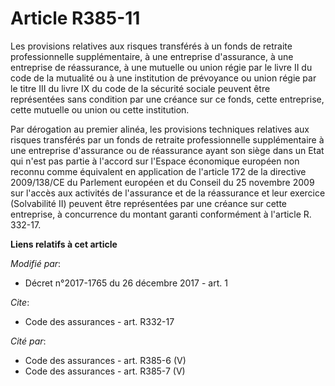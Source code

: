 # Article R385-11

Les provisions relatives aux risques transférés à un fonds de retraite professionnelle supplémentaire, à une entreprise
d'assurance, à une entreprise de réassurance, à une mutuelle ou union régie par le livre II du code de la mutualité ou à une
institution de prévoyance ou union régie par le titre III du livre IX du code de la sécurité sociale peuvent être
représentées sans condition par une créance sur ce fonds, cette entreprise, cette mutuelle ou union ou cette institution.

Par dérogation au premier alinéa, les provisions techniques relatives aux risques transférés par un fonds de retraite
professionnelle supplémentaire à une entreprise d'assurance ou de réassurance ayant son siège dans un Etat qui n'est pas
partie à l'accord sur l'Espace économique européen non reconnu comme équivalent en application de l'article 172 de la
directive 2009/138/CE du Parlement européen et du Conseil du 25 novembre 2009 sur l'accès aux activités de l'assurance et de
la réassurance et leur exercice (Solvabilité II) peuvent être représentées par une créance sur cette entreprise, à
concurrence du montant garanti conformément à l'article R. 332-17.

**Liens relatifs à cet article**

_Modifié par_:

  - Décret n°2017-1765 du 26 décembre 2017 - art. 1

_Cite_:

  - Code des assurances - art. R332-17

_Cité par_:

  - Code des assurances - art. R385-6 (V)
  - Code des assurances - art. R385-7 (V)
